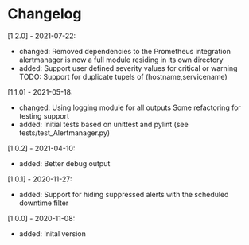 # Changelog

[1.2.0] - 2021-07-22:
  * changed:
      Removed dependencies to the Prometheus integration
      alertmanager is now a full module residing in its own directory
  * added:
      Support user defined severity values for critical or warning
      TODO: Support for duplicate tupels of (hostname,servicename)

[1.1.0] - 2021-05-18:
  * changed:
      Using logging module for all outputs
      Some refactoring for testing support
  * added:
      Initial tests based on unittest and pylint (see tests/test_Alertmanager.py)

[1.0.2] - 2021-04-10:
  * added:
      Better debug output

[1.0.1] - 2020-11-27:
  * added:
      Support for hiding suppressed alerts with the scheduled downtime filter

[1.0.0] - 2020-11-08:
  * added:
      Inital version
